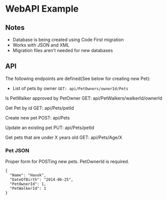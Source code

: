 # WebAPI Example

## Notes

* Database is being created using Code First migration
* Works with JSON and XML
* Migration files aren't needed for new databases

## API 

The following endpoints are defined(See below for creating new Pet):

* List of pets by owner ```GET: api/PetOwners/ownerId/Pets```

Is PetWalker approved by PetOwner
GET: api/PetWalkers/walkerId/ownerId

Get Pet by id
GET: api/Pets/petId

Create new pet
POST: api/Pets

Update an existing pet
PUT: api/Pets/petId

Get pets that are under X years old
GET: api/Pets/Age/X

### Pet JSON

Proper form for POSTing new pets. PetOwnerId is required.

```
{
  "Name": "Havok",
  "DateOfBirth": "2014-06-25",
  "PetOwnerId": 1,
  "PetWalkerId": 1
}
```